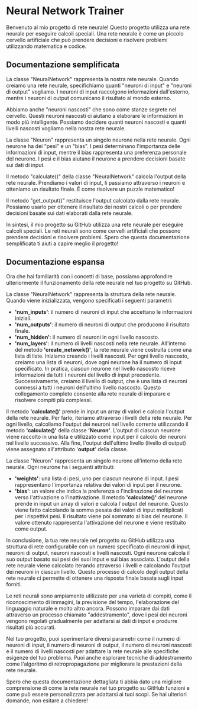 # Neural Network Trainer
Benvenuto al mio progetto di rete neurale! Questo progetto utilizza una rete neurale per eseguire calcoli speciali. Una rete neurale è come un piccolo cervello artificiale che può prendere decisioni e risolvere problemi utilizzando matematica e codice.

## Documentazione semplificata
La classe "NeuralNetwork" rappresenta la nostra rete neurale. Quando creiamo una rete neurale, specifichiamo quanti "neuroni di input" e "neuroni di output" vogliamo. I neuroni di input raccolgono informazioni dall'esterno, mentre i neuroni di output comunicano il risultato al mondo esterno.

Abbiamo anche "neuroni nascosti" che sono come stanze segrete nel cervello. Questi neuroni nascosti ci aiutano a elaborare le informazioni in modo più intelligente. Possiamo decidere quanti neuroni nascosti e quanti livelli nascosti vogliamo nella nostra rete neurale.

La classe "Neuron" rappresenta un singolo neurone nella rete neurale. Ogni neurone ha dei "pesi" e un "bias". I pesi determinano l'importanza delle informazioni di input, mentre il bias rappresenta una preferenza personale del neurone. I pesi e il bias aiutano il neurone a prendere decisioni basate sui dati di input.

Il metodo "calculate()" della classe "NeuralNetwork" calcola l'output della rete neurale. Prendiamo i valori di input, li passiamo attraverso i neuroni e otteniamo un risultato finale. È come risolvere un puzzle matematico!

Il metodo "get_output()" restituisce l'output calcolato dalla rete neurale. Possiamo usarlo per ottenere il risultato dei nostri calcoli o per prendere decisioni basate sui dati elaborati dalla rete neurale.

In sintesi, il mio progetto su GitHub utilizza una rete neurale per eseguire calcoli speciali. Le reti neurali sono come cervelli artificiali che possono prendere decisioni e risolvere problemi. Spero che questa documentazione semplificata ti aiuti a capire meglio il progetto!

## Documentazione espansa

Ora che hai familiarità con i concetti di base, possiamo approfondire ulteriormente il funzionamento della rete neurale nel tuo progetto su GitHub.

La classe "NeuralNetwork" rappresenta la struttura della rete neurale. Quando viene inizializzata, vengono specificati i seguenti parametri:

- **'num_inputs'**: il numero di neuroni di input che accettano le informazioni iniziali.
- **'num_outputs'**: il numero di neuroni di output che producono il risultato finale.
- **'num_hidden'**: il numero di neuroni in ogni livello nascosto.
- **'num_layers'**: il numero di livelli nascosti nella rete neurale.
All'interno del metodo **'create_network()'**, la rete neurale viene costruita come una lista di liste. Iniziamo creando i livelli nascosti. Per ogni livello nascosto, creiamo una lista di neuroni, dove ogni neurone ha il numero di input specificato. In pratica, ciascun neurone nel livello nascosto riceve informazioni da tutti i neuroni del livello di input precedente. Successivamente, creiamo il livello di output, che è una lista di neuroni connessi a tutti i neuroni dell'ultimo livello nascosto. Questo collegamento completo consente alla rete neurale di imparare e risolvere compiti più complessi.

Il metodo **'calculate()'** prende in input un array di valori e calcola l'output della rete neurale. Per farlo, iteriamo attraverso i livelli della rete neurale. Per ogni livello, calcoliamo l'output dei neuroni nel livello corrente utilizzando il metodo **'calculate()'** della classe **'Neuron'**. L'output di ciascun neurone viene raccolto in una lista e utilizzato come input per il calcolo dei neuroni nel livello successivo. Alla fine, l'output dell'ultimo livello (livello di output) viene assegnato all'attributo '**output**' della classe.

La classe "Neuron" rappresenta un singolo neurone all'interno della rete neurale. Ogni neurone ha i seguenti attributi:

- **'weights'**: una lista di pesi, uno per ciascun neurone di input. I pesi rappresentano l'importanza relativa dei valori di input per il neurone.
- **'bias'**: un valore che indica la preferenza o l'inclinazione del neurone verso l'attivazione o l'inattivazione.
Il metodo **'calculate()'** del neurone prende in input un array di valori e calcola l'output del neurone. Questo viene fatto calcolando la somma pesata dei valori di input moltiplicati per i rispettivi pesi. Il risultato viene poi sommato al bias del neurone. Il valore ottenuto rappresenta l'attivazione del neurone e viene restituito come output.

In conclusione, la tua rete neurale nel progetto su GitHub utilizza una struttura di rete configurabile con un numero specificato di neuroni di input, neuroni di output, neuroni nascosti e livelli nascosti. Ogni neurone calcola il suo output basato sui pesi dei suoi input e sul bias associato. L'output della rete neurale viene calcolato iterando attraverso i livelli e calcolando l'output dei neuroni in ciascun livello. Questo processo di calcolo degli output della rete neurale ci permette di ottenere una risposta finale basata sugli input forniti.

Le reti neurali sono ampiamente utilizzate per una varietà di compiti, come il riconoscimento di immagini, la previsione del tempo, l'elaborazione del linguaggio naturale e molto altro ancora. Possono imparare dai dati attraverso un processo chiamato "addestramento", dove i pesi dei neuroni vengono regolati gradualmente per adattarsi ai dati di input e produrre risultati più accurati.

Nel tuo progetto, puoi sperimentare diversi parametri come il numero di neuroni di input, il numero di neuroni di output, il numero di neuroni nascosti e il numero di livelli nascosti per adattare la rete neurale alle specifiche esigenze del tuo problema. Puoi anche esplorare tecniche di addestramento come l'algoritmo di retropropagazione per migliorare le prestazioni della rete neurale.

Spero che questa documentazione dettagliata ti abbia dato una migliore comprensione di come la rete neurale nel tuo progetto su GitHub funzioni e come può essere personalizzata per adattarsi ai tuoi scopi. Se hai ulteriori domande, non esitare a chiedere!
